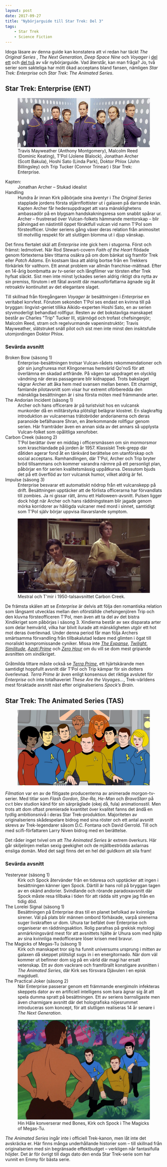```yaml
---
layout: post
date: 2017-09-27
title: "Nybörjarguide till Star Trek: Del 3"
tags:
    - Star Trek
    - Science Fiction
---
```


Idoga läsare av denna guide kan konstatera att vi redan har täckt _The Original Series_ , _The Next Generation_, _Deep Space Nine_ och _Voyager_ i [del ett](rymden.co/2017-09-25-star-trek-guide-del-1) och [del två](rymden.co/2017-09-26-star-trek-guide-del-2) av vår nybörjarguide. Vad återstår, kan man fråga? Jo, två serier som sakteliga har mött ökad acceptans bland fansen, nämligen _Star Trek: Enterprise_ och _Star Trek: The Animated Series_.

## Star Trek: Enterprise (ENT)

<figure data-aos="fade-up">
<img src="/assets/st-ent.jpg">
<figcaption>
Travis Mayweather (Anthony Montgomery), Malcolm Reed (Dominic Keating), T’Pol (Jolene Blalock), Jonathan Archer (Scott Bakula), Hoshi Sato (Linda Park), Doktor Phlox (John Billingsley) och Trip Tucker (Connor Trinear) i Star Trek: Enterprise.
</figcaption>
</figure>

<dl>
<dt>Kapten:</dt>
<dd>Jonathan Archer – Stukad idealist</dd>
<dt>Handling</dt>
<dd>Hundra år innan Kirk påbörjade sina äventyr i <cite>The Original Series</cite> stapplade jordens första stjärnflottister ut i galaxen på darrande knän. Kapten Archer får hedersuppdraget att vara mänsklighetens ambassadör på en blygsam handskakningsresa som snabbt spårar ur. Archer – frustrerad över Vulcan-folkets hämmande mentorskap – blir påtvingad en nästintill öppet föraktfull vulcan vid namn T’Pol som försteofficer. Under seriens gång växer deras relation från animositet till motvillig respekt för att slutligen blomma ut i djup vänskap.</dd>
</dl>

Det finns flertalet skäl att _Enterprise_ inte gick hem i stugorna. Först och främst: ledmotivet. När Rod Stewart-covern _Faith of the Heart_ flödade genom förtexterna blev tittarna osäkra på om dom bänkat sig framför Trek eller _Patch Adams_. En kostsam läxa att aldrig bortse från en Trekkers förkärlek för valthorn. Ett annat problem var allmän franchise-mättnad. Efter en 14-årig bombmatta av tv-serier och långfilmer var törsten efter Trek hyfsat släckt. Sist men inte minst lyckades serien aldrig riktigt dra nytta av sin premiss, förutom i ett fåtal avsnitt där manusförfattarna ägnade sig åt retroaktiv kontinuitet av det elegantare slaget.

Till skillnad från föregångaren _Voyager_ är besättningen i _Enterprise_ en veritabel korvfest. Förutom sekonden T’Pol ses endast en kvinna till på bryggan: lingvist-geniet tillika Aikido-experten Hoshi Sato, en av serien styvmoderligt behandlad rollfigur. Resten av det bokstavliga manskapet består av Charles "Trip" Tucker III, stjärnögd och trofast chefsingenjör; Malcolm Reed, stram och regelvurmande vapeninstruktör; Travis Mayweather, slätstruket snäll pilot och sist men inte minst den insiktsfulle utomjordingen Doktor Phlox.

### Sevärda avsnitt

<dl>
<dt>Broken Bow (säsong 1)</dt>

<dd>Enterprise-besättningen trotsar Vulcan-rådets rekommendationer och gör sin jungfruresa mot Klingonernas hemvärld Qo'noS för att överlämna en skadad artfrände. På vägen tar uppdraget en olycklig vändning när deras passagerare blir kidnappad. Trots bakslaget vägrar Archer att åka hem med svansen mellan benen. Ett charmigt, famlande pilotavsnitt som visar hur extremt oförberedda den mänskliga besättningen är i sina första möten med främmande arter.</dd>

<dt>The Andorian Incident (säsong 1)</dt>

<dd>Archer och hans officerare är på turistvisit hos en vulcansk munkorder då en militärstyrka plötsligt belägrar klostret. En slagkraftig introduktion av vulcanernas trätobröder andorianerna och deras paranoide befälhavare Shran, en återkommande rollfigur genom serien. Här framträder även en annan sida av det annars så upplysta Vulcan-folket som opålitliga xenofober.</dd>

<dt>Carbon Creek (säsong 2)</dt>

<dd>T’Pol berättar över en middag i officersmässen om sin mormorsmor som kraschlandade på jorden år 1957. Klassiskt Trek-grepp där dåtiden agerar fond åt en tänkvärd berättelse om utanförskap och social acceptans. Ramhandlingen, där T’Pol, Archer och Trip bryter bröd tillsammans och kommer varandra närmre på ett personligt plan, påbörjar en för serien kvalitetsmässig uppåtkurva. Dessutom bjuds det på ett överflöd av torr vulcansk humor, vilket aldrig är fel.</dd>

<dt>Impulse (säsong 3)</dt>

<dd>Enterprise besvarar ett automatiskt nödrop från ett vulcanskepp på drift. Besättningen upptäcker att de förlista officerarna har förvandlats till zombies. Ja ni gissar rätt, ännu ett Halloween-avsnitt. Pulsen ligger dock högt när Archer och hans räddningsteam blir jagade genom mörka korridorer av hålögda vulcaner med mord i sinnet, samtidigt som T’Pol själv börjar uppvisa illavarslande symptom.</dd>

</dl>

<figure data-aos="fade-up">
<img src="/assets/st-ent-carbon-creek.jpg">
<figcaption>
Mestral och T'mir i 1950-talsavsnittet Carbon Creek.
</figcaption>
</figure>

De främsta skälen att se _Enterprise_ är delvis att följa den romantiska relation som långsamt utvecklas mellan den oförställde chefsingenjören Trip och den kluvna försteofficeren T’Pol, men även att ta del av det bistra Xindikriget som påbörjas i säsong 3\. Xindierna består av sex disparata arter som delar hemvärld, vilka har blivit ilurade att mänskligheten utgör ett hot mot deras överlevnad. Under denna period får man följa Archers smärtsamma förvandling från tillbakalutad ledare med glimten i ögat till moraliskt kompromissande cyniker. Missa inte [_The Expanse_](https://www.wikiwand.com/en/The_Expanse_(Star_Trek:_Enterprise_episode)), [_Twilight_](https://www.wikiwand.com/en/Twilight_(Star_Trek:_Enterprise)), [_Similitude_](https://www.wikiwand.com/en/Similitude_(Star_Trek:_Enterprise)), [_Azati Prime_](https://www.wikiwand.com/en/Azati_Prime) och [_Zero Hour_](https://www.wikiwand.com/en/Zero_Hour_(Star_Trek:_Enterprise)) om du vill se dom mest gripande avsnitten om xindikriget.

Gråtmilda tittare måste också se [_Terra Prime_](https://www.wikiwand.com/en/Terra_Prime), ett hjärtskärande men samtidigt hoppfullt avsnitt där T’Pol och Trip kämpar för sin dotters överlevnad. _Terra Prime_ är även enligt konsensus det riktiga avslutet för _Enterprise_ och inte totalhaveriet _These Are the Voyages…_, Trek-världens mest föraktade avsnitt näst efter originalseriens _Spock’s Brain_.

## Star Trek: The Animated Series (TAS)

<figure data-aos="fade-up">
<img src="/assets/st-tas.jpg">
</figure>

_Filmation_ var en av de flitigaste producenterna av animerade morgon-tv-serier. Med titlar som _Flash Gordon_, _She-Ra_, _He-Man_ och _BraveStarr_ på cv:t blev studion känd för sin särpräglade (okej då, fula) animationsstil. Men trots att dom oftast premierade kvantitet över kvalitet fanns det ändå en tydlig ambitionsnivå i deras Star Trek-produktion. Majoriteten av originalseriens skådespelare bidrog med sina röster och ett antal avsnitt skrevs av Trek-legendarer såsom D.C. Fontana och David Gerrold. Till och med scifi-författaren Larry Niven bidrog med en berättelse.

Det råder inget tvivel om att _The Animated Series_ är extrem överkurs. Här går skiljelinjen mellan sexig geekighet och de mjällbeströdda axlarnas ensliga domän. Med det sagt finns det en hel del guldkorn att sila fram!

### Sevärda avsnitt

<dl>
<dt>Yesteryear (säsong 1)</dt>

<dd>Kirk och Spock återvänder från en tidsresa och upptäcker att ingen i besättningen känner igen Spock. Därtill är hans roll på bryggan tagen av en okänd andorier. Svindlande och rörande paradoxavsnitt där Spock måste resa tillbaka i tiden för att rädda sitt yngre jag från en tidig död.</dd>

<dt>The Lorelei Signal (säsong 1)</dt>

<dd>Besättningen på Enterprise dras till en planet befolkad av kvinnliga sirener. Väl på plats blir männen ombord förhäxade, varpå sirenerna suger livskraften ur dom. Uhura tar befälet över Enterprise och organiserar en räddningsaktion. Rolig parafras på grekisk mytologi anmärkningsvärd mest för att avsnittets hjälte är Uhura som med hjälp av sina kvinnliga medofficerare löser krisen med bravur.</dd>

<dt>The Magicks of Megas-Tu (säsong 1)</dt>

<dd>Kirk och manskapet tror sig ha funnit universums ursprung i mitten av galaxen då skeppet plötsligt sugs in i en energitornado. När dom väl kommer ut befinner dom sig på en värld där magi har ersatt vetenskap. Ett av dom vackrare och framförallt konstigare avsnitten i <cite>The Animated Series</cite>, där Kirk ses försvara Djävulen i en episk magiduell.</dd>

<dt>The Practical Joker (säsong 2)</dt>

<dd>När Enterprise passerar genom ett främmande energimoln infekteras skeppets dator av en artificiell intelligens som bara ägnar sig åt att spela dumma spratt på besättningen. Ett av seriens barnsligaste men även charmigare avsnitt där det holografiska nöjesrummet introduceras som koncept, för att slutligen realiseras 14 år senare i <cite>The Next Generation</cite>.</dd>

</dl>

<figure data-aos="fade-up">
<img src="/assets/st-tas-megas-tu.jpg">
<figcaption>
Hin Håle konverserar med Bones, Kirk och Spock i The Magicks of Megas-Tu.
</figcaption>
</figure>

_The Animated Series_ ingår inte i officiell Trek-kanon, men låt inte det avskräcka er. Här finns många underhållande historier som – till skillnad från originalserien med sin begränsade effektbudget – verkligen når fantasifulla höjder. Det är för övrigt till dags dato den enda Star Trek-serie som har vunnit en Emmy för bästa serie.

 
